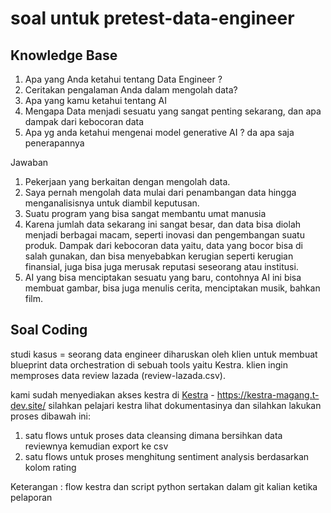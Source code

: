 # soal untuk pretest-data-engineer

## Knowledge Base
1. Apa yang Anda ketahui tentang Data Engineer ?
2. Ceritakan pengalaman Anda dalam mengolah data?
3. Apa yang kamu ketahui tentang AI
4. Mengapa Data menjadi sesuatu yang sangat penting sekarang, dan apa dampak dari kebocoran data
5. Apa yg anda ketahui mengenai model generative AI ? da apa saja penerapannya

Jawaban 

1. Pekerjaan yang berkaitan dengan mengolah data.
2. Saya pernah mengolah data mulai dari penambangan data hingga menganalisisnya untuk diambil keputusan.
3. Suatu program yang bisa sangat membantu umat manusia
4. Karena jumlah data sekarang ini sangat besar, dan data bisa diolah menjadi berbagai macam, seperti inovasi dan pengembangan suatu produk. Dampak dari kebocoran data yaitu, data yang bocor bisa di salah gunakan, dan bisa menyebabkan kerugian seperti kerugian finansial, juga bisa juga merusak reputasi seseorang atau institusi.
5. AI yang bisa menciptakan sesuatu yang baru, contohnya AI ini bisa membuat gambar, bisa juga menulis cerita, menciptakan musik, bahkan film.


## Soal Coding
studi kasus = 
seorang data engineer diharuskan oleh klien untuk membuat
blueprint data orchestration di sebuah tools yaitu Kestra.
klien ingin memproses data review lazada (review-lazada.csv).

kami sudah menyediakan akses kestra di
[Kestra](https://kestra-magang.t-dev.site/) - https://kestra-magang.t-dev.site/ 
silahkan pelajari kestra lihat dokumentasinya 
dan silahkan lakukan proses dibawah ini:

1. satu flows untuk proses data cleansing dimana bersihkan data reviewnya kemudian export ke csv
2. satu flows untuk proses menghitung sentiment analysis berdasarkan kolom rating

Keterangan :
flow kestra dan script python sertakan dalam git kalian ketika pelaporan
